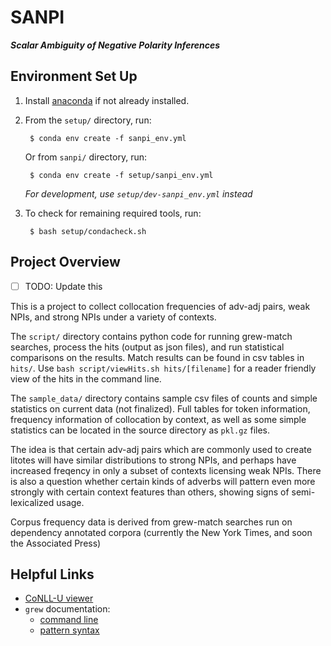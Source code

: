 # SANPI 
**_Scalar Ambiguity of Negative Polarity Inferences_**

## Environment Set Up

1. Install [anaconda](https://docs.anaconda.com/anaconda/install/index.html) if not already installed.

2. From the `setup/` directory, run: 

        $ conda env create -f sanpi_env.yml

   Or from `sanpi/` directory, run: 

        $ conda env create -f setup/sanpi_env.yml

    _For development, use `setup/dev-sanpi_env.yml` instead_

3. To check for remaining required tools, run: 

        $ bash setup/condacheck.sh


## Project Overview

- [ ] TODO: Update this

This is a project to collect collocation frequencies of adv-adj pairs, weak NPIs, and strong NPIs under a variety of contexts. 

The `script/` directory contains python code for running grew-match searches, process the hits (output as json files), and run statistical comparisons on the results. Match results can be found in csv tables in `hits/`. Use `bash script/viewHits.sh hits/[filename]` for a reader friendly view of the hits in the command line.

The `sample_data/` directory contains sample csv files of counts and simple statistics on current data (not finalized). Full tables for token information, frequency information of collocation by context, as well as some simple statistics can be located in the source directory as `pkl.gz` files.

The idea is that certain adv-adj pairs which are commonly used to create litotes will have similar distributions to strong NPIs, and perhaps have increased freqency in only a subset of contexts licensing weak NPIs. There is also a question whether certain kinds of adverbs will pattern even more strongly with certain context features than others, showing signs of semi-lexicalized usage.

Corpus frequency data is derived from grew-match searches run on dependency annotated corpora (currently the New York Times, and soon the Associated Press)

## Helpful Links

- [CoNLL-U viewer](https://urd2.let.rug.nl/~kleiweg/conllu/)
- `grew` documentation: 
  - [command line](https://grew.fr/usage/cli/)
  - [pattern syntax](https://grew.fr/doc/request/)
